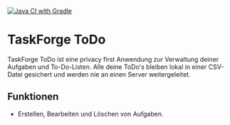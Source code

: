 [![Java CI with Gradle](https://github.com/4rr0wx/TaskForge-ToDo/actions/workflows/gradle.yml/badge.svg)](https://github.com/4rr0wx/TaskForge-ToDo/actions/workflows/gradle.yml)
# TaskForge ToDo

TaskForge ToDo ist eine privacy first Anwendung zur Verwaltung deiner Aufgaben und To-Do-Listen.
Alle deine ToDo's bleiben lokal in einer CSV-Datei gesichert und werden nie an einen Server weitergeleitet.

## Funktionen

- Erstellen, Bearbeiten und Löschen von Aufgaben.


